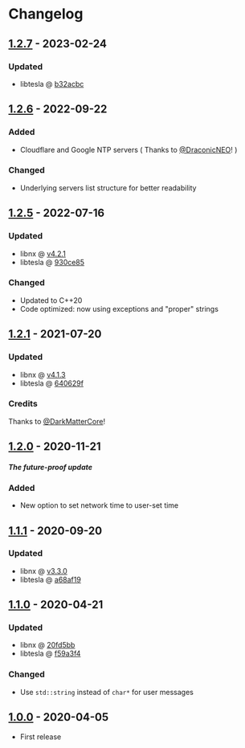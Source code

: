 # Changelog

## [1.2.7] - 2023-02-24

### Updated

- libtesla @ [b32acbc](https://github.com/WerWolv/libtesla/commit/b32acbca64c78bf37bc456bd386cd6b7148842c81)

## [1.2.6] - 2022-09-22

### Added

- Cloudflare and Google NTP servers ( Thanks to [@DraconicNEO](https://github.com/DraconicNEO)! )

### Changed

- Underlying servers list structure for better readability

## [1.2.5] - 2022-07-16

### Updated

- libnx @ [v4.2.1](https://github.com/switchbrew/libnx/releases/tag/v4.2.1)
- libtesla @ [930ce85](https://github.com/WerWolv/libtesla/commit/930ce85a1718e0724c146dd8dbb78d7483711231)

### Changed

- Updated to C++20
- Code optimized: now using exceptions and "proper" strings

## [1.2.1] - 2021-07-20

### Updated

- libnx @ [v4.1.3](https://github.com/switchbrew/libnx/releases/tag/v4.1.3)
- libtesla @ [640629f](https://github.com/WerWolv/libtesla/commit/a68af19eda8e2b1d51008a2e1a1b71649460f901)

### Credits

Thanks to [@DarkMatterCore](https://github.com/DarkMatterCore)!

## [1.2.0] - 2020-11-21

#### _The future-proof update_

### Added

- New option to set network time to user-set time

## [1.1.1] - 2020-09-20

### Updated

- libnx @ [v3.3.0](https://github.com/switchbrew/libnx/releases/tag/v3.3.0)
- libtesla @ [a68af19](https://github.com/WerWolv/libtesla/commit/a68af19eda8e2b1d51008a2e1a1b71649460f901)

## [1.1.0] - 2020-04-21

### Updated

- libnx @ [20fd5bb](https://github.com/switchbrew/libnx/commit/20fd5bb9a21cd0c8bcea0cc7cc84640f8de714e6)
- libtesla @ [f59a3f4](https://github.com/WerWolv/libtesla/commit/f59a3f44d46a70ac62b9b1098635d6cb36e18e38)

### Changed

- Use `std::string` instead of `char*` for user messages

## [1.0.0] - 2020-04-05

- First release

[1.2.7]: https://github.com/nedex/QuickNTP/compare/1.2.6...1.2.7
[1.2.6]: https://github.com/nedex/QuickNTP/compare/1.2.5...1.2.6
[1.2.5]: https://github.com/nedex/QuickNTP/compare/1.2.1...1.2.5
[1.2.1]: https://github.com/nedex/QuickNTP/compare/1.2.0...1.2.1
[1.2.0]: https://github.com/nedex/QuickNTP/compare/1.1.1...1.2.0
[1.1.1]: https://github.com/nedex/QuickNTP/compare/1.1.0...1.1.1
[1.1.0]: https://github.com/nedex/QuickNTP/compare/1.0.0...1.1.0
[1.0.0]: https://github.com/nedex/QuickNTP/releases/tag/1.0.0
